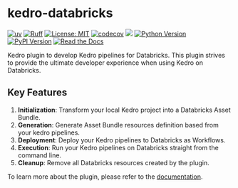 # kedro-databricks

[![uv](https://img.shields.io/endpoint?url=https://raw.githubusercontent.com/astral-sh/uv/main/assets/badge/v0.json)](https://github.com/astral-sh/uv)
[![Ruff](https://img.shields.io/endpoint?url=https://raw.githubusercontent.com/astral-sh/ruff/main/assets/badge/v2.json)](https://github.com/astral-sh/ruff)
[![License: MIT](https://img.shields.io/badge/License-MIT-yellow.svg)](https://opensource.org/licenses/MIT)
[![codecov](https://codecov.io/gh/JenspederM/kedro-databricks/graph/badge.svg?token=0MUFV8BNRH)](https://codecov.io/gh/JenspederM/kedro-databricks)
<a href="https://codeclimate.com/github/JenspederM/kedro-databricks/maintainability"><img src="https://api.codeclimate.com/v1/badges/d5ef60eb0f20cb369b18/maintainability" /></a>
[![Python Version](https://img.shields.io/badge/python-3.10%20%7C%203.11%20%7C%203.12-blue.svg)](https://pypi.org/project/kedro-databricks/)
[![PyPI Version](https://badge.fury.io/py/kedro-databricks.svg)](https://pypi.org/project/kedro-databricks/)
[![Read the Docs](https://app.readthedocs.org/projects/kedro-databricks/badge/?version=latest)](https://kedro-databricks.readthedocs.io/)

Kedro plugin to develop Kedro pipelines for Databricks. This plugin strives to provide the ultimate developer experience when using Kedro on Databricks.

## Key Features

1. **Initialization**: Transform your local Kedro project into a Databricks Asset Bundle.
2. **Generation**: Generate Asset Bundle resources definition based from your kedro pipelines.
3. **Deployment**: Deploy your Kedro pipelines to Databricks as Workflows.
4. **Execution**: Run your Kedro pipelines on Databricks straight from the command line.
5. **Cleanup**: Remove all Databricks resources created by the plugin.

To learn more about the plugin, please refer to the [documentation](https://kedro-databricks.readthedocs.io/).
